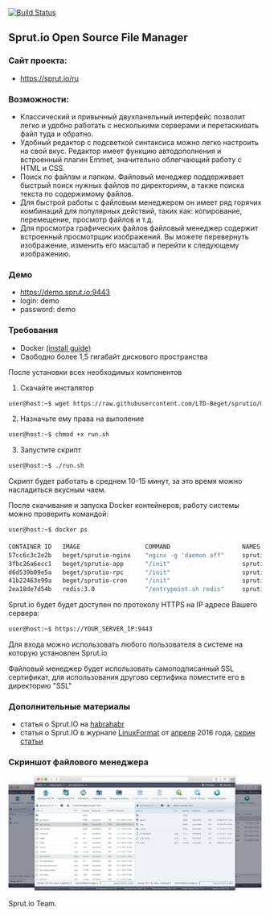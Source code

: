 [![Build Status](https://travis-ci.org/LTD-Beget/sprutio.svg?branch=master)](https://travis-ci.org/LTD-Beget/sprutio)

## Sprut.io Open Source File Manager

### Сайт проекта:
 * https://sprut.io/ru

### Возможности:

 * Классический и привычный двухпанельный интерфейс позволит легко и удобно работать с несколькими серверами и перетаскивать файл туда и обратно. 
 * Удобный редактор с подсветкой синтаксиса можно легко настроить на свой вкус. Редактор имеет функцию автодополнения и встроенный плагин Emmet, значительно облегчающий работу с HTML и CSS. 
 * Поиск по файлам и папкам. Файловый менеджер поддерживает быстрый поиск нужных файлов по директориям, а также поиска текста по содержимому файлов. 
 * Для быстрой работы с файловым менеджером он имеет ряд горячих комбинаций для популярных действий, таких как: копирование, перемещение, просмотр файлов и т.д. 
 * Для просмотра графических файлов файловый менеджер содержит встроенный просмотрщик изображений. Вы можете перевернуть изображение, изменить его масштаб и перейти к следующему изображению. 

### Демо
 * https://demo.sprut.io:9443
 * login:    demo
 * password: demo
 
### Требования
 * Docker [(install guide)](https://docs.docker.com/engine/installation/)
 * Свободно более 1,5 гигабайт дискового пространства
 
После установки всех необходимых компонентов

1) Скачайте инсталятор

```*.sh
user@host:~$ wget https://raw.githubusercontent.com/LTD-Beget/sprutio/master/run.sh
```

2) Назначьте ему права на выполение

```*.sh
user@host:~$ chmod +x run.sh
```

3) Запустите скрипт

```*.sh
user@host:~$ ./run.sh
```

Скрипт будет работать в среднем 10-15 минут, за это время можно насладиться вкусным чаем.

После скачивания и запуска Docker контейнеров, работу системы можно проверить командой:

```*.sh
user@host:~$ docker ps

CONTAINER ID   IMAGE                  COMMAND                    NAMES
57cc6c3c2e2b   beget/sprutio-nginx    "nginx -g 'daemon off"     sprutio_nginx_1
3fbc26a6ecc1   beget/sprutio-app      "/init"                    sprutio_app_1
d6d539b09e5a   beget/sprutio-rpc      "/init"                    sprutio_rpc_1
41b22463e99a   beget/sprutio-cron     "/init"                    sprutio_cron_1
2ea18de7d54b   redis:3.0              "/entrypoint.sh redis"     sprutio_redis_
```


Sprut.io будет будет доступен по протоколу HTTPS на IP адресе Вашего сервера:

```*.sh
user@host:~$ https://YOUR_SERVER_IP:9443
```

Для входа можно использовать любого пользователя в системе на которую установлен Sprut.io

Файловый менеджер будет использовать самоподписанный SSL сертификат, для использования другово сертифика поместите его в директорию "SSL"

### Дополнительные материалы
 * статья о Sprut.IO на  [habrahabr](https://habrahabr.ru/company/beget/blog/277449/)
 * статья о Sprut.IO в журнале [LinuxFormat](http://shop.linuxformat.ru/lxf_208/) от [апреля](promo/linuxformat_mainpage.jpg) 2016 года, [cкрин статьи](promo/linuxformat.png)
 
### Скриншот файлового менеджера

![Main screen image](promo/slider_ui.png)


Sprut.io Team.
